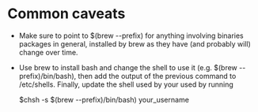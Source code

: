 # Common caveats

- Make sure to point to $(brew --prefix) for anything involving binaries packages in general, installed by brew as they have (and probably will) change over time.
- Use brew to install bash and change the shell to use it (e.g. $(brew --prefix)/bin/bash), then add the output of the previous command to /etc/shells. Finally, update the shell used by your used by running

    $chsh -s $(brew --prefix)/bin/bash) your_username
